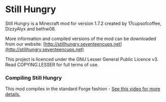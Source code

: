 Still Hungry
============
Still Hungry is a Minecraft mod for version 1.7.2 created by 17cupsofcoffee, DizzyAlyx and bethw08.

More information and compiled versions of the mod can be downloaded from our website:
[http://stillhungry.seventeencups.net](http://stillhungry.seventeencups.net)

This project is licenced under the GNU Lesser General Public Licence v3. Read COPYING.LESSER for full terms of use.

### Compiling Still Hungry
This mod compiles in the standard Forge fashion - [See this video for more details.](https://www.youtube.com/watch?v=8VEdtQLuLO0)
